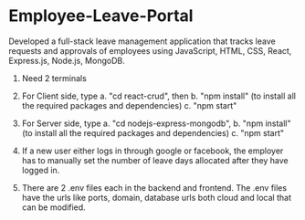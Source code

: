 # Employee-Leave-Portal
Developed a full-stack leave management application that tracks leave requests and approvals of employees using JavaScript, HTML, CSS, React, Express.js, Node.js, MongoDB.

1. Need 2 terminals 
2. For Client side, type 
    a. "cd react-crud", then 
    b. "npm install" (to install all the required packages and dependencies)
    c. "npm start"
3. For Server side, type 
    a. "cd nodejs-express-mongodb",
    b. "npm install" (to install all the required packages and dependencies)
    c. "npm start"

4. If a new user either logs in through google or facebook, the employer has to manually set the number of leave days allocated after they have logged in. 

5. There are 2 .env files each in the backend and frontend. 
The .env files have the urls like ports, domain, database urls both cloud and local that can be modified. 
